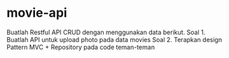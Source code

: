 # movie-api
Buatlah Restful API CRUD dengan menggunakan data berikut.
Soal 1. Buatlah API untuk upload photo pada data movies
Soal 2. Terapkan design Pattern MVC + Repository pada code teman-teman
